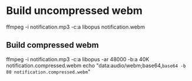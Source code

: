 # Build uncompressed webm

ffmpeg -i notification.mp3 -c:a libopus notification.webm

## Build compressed webm

ffmpeg -i notification.mp3 -c:a libopus -ar 48000 -b:a 40K notification.compressed.webm
echo "data:audio/webm;base64,`base64 -b 80 notification.compressed.webm`"
